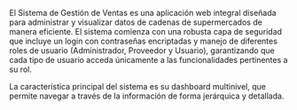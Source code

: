 El Sistema de Gestión de Ventas es una aplicación web integral diseñada para administrar y visualizar datos de cadenas de supermercados de manera eficiente. El sistema comienza con una robusta capa de seguridad que incluye un login con contraseñas encriptadas y manejo de diferentes roles de usuario (Administrador, Proveedor y Usuario), garantizando que cada tipo de usuario acceda únicamente a las funcionalidades pertinentes a su rol.

La característica principal del sistema es su dashboard multinivel, que permite navegar a través de la información de forma jerárquica y detallada. 
